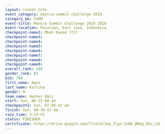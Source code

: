 ```yaml
---
layout: runner-info 
event_category: mantra-summit-challenge-2019 
category_km: 15KM 
event-title: Mantra Summit Challenge 2019 2019 
event-location: Pasuruan, East Java, Indonesia 
checkpoint-name2: Mbah Kamad (T2) 
checkpoint-name3: 
checkpoint-name4: 
checkpoint-name5: 
checkpoint-name6: 
checkpoint-name7: 
checkpoint-name8: 
checkpoint-name9: 
overall_rank: 109
gender_rank: 82
bib: 708
first_name: Agus
last_name: Kartika
gender: M
team_name: Hasher Bali
start: Sun, 06-15-00 am
checkpoint2: Sun, 07-09-43 am
finish: Sun, 09-38-51 am
race_time: 3-23-51
status: FINISHER
certificate: https://drive.google.com/file/d/1eq_Jlgo-Zs6Q_WRkg_D6u_LSF1UuFua9/view?usp=sharing
---
```


